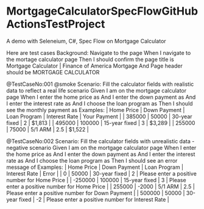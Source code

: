 # MortgageCalculatorSpecFlowGitHubActionsTestProject
A demo with Seleneium, C#, Spec Flow on Mortgage Calculator

Here are test cases
Background: Navigate to the page
	When I navigate to the mortage calculator page
	Then I should confirm the page title is Mortgage Calculator | Finance of America Mortgage
	And Page header should be MORTGAGE CALCULATOR

@TestCaseNo:001
@smoke
Scenario: Fill the calculator fields with realistic data to reflect a real life scenario
	Given I am on the mortgage calculator page
	When I enter the home price as <Home Price>
	And I enter the down payment as <Down Payment>
	And I enter the interest rate as <Interest Rate>
	And I choose the loan program as <Loan Program>
	Then I should see the monthly payment as <Your Payment>
Examples: 
	| Home Price | Down Payment | Loan Program  | Interest Rate | Your Payment |
	| 385000     | 50000        | 30-year fixed | 2             | $1,813       |
	| 495000     | 100000       | 15-year fixed | 3             | $3,289       |
	| 255000     | 75000        | 5/1 ARM       | 2.5           | $1,522       |


@TestCaseNo:002
Scenario: Fill the calculator fields with unrealistic data - negative scenario
	Given I am on the mortgage calculator page
	When I enter the home price as <Home Price>
	And I enter the down payment as <Down Payment>
	And I enter the interest rate as <Interest Rate>
	And I choose the loan program as <Loan Program>
	Then I should see an error message of <Error>
Examples: 
	| Home Price | Down Payment | Loan Program  | Interest Rate | Error                                            |
	| 0          | 50000        | 30-year fixed | 2             | Please enter a positive number for Home Price    |
	| -250000    | 100000       | 15-year fixed | 3             | Please enter a positive number for Home Price    |
	| 255000     | -2000        | 5/1 ARM       | 2.5           | Please enter a positive number for Down Payment  |
	| 500000     | 50000        | 30-year fixed | -2            | Please enter a positive number for Interest Rate |


